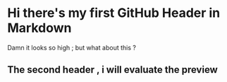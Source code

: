 # Hi there's my first GitHub Header in Markdown
Damn it looks so high ; but what about this ?

## The second header , i will evaluate the preview
